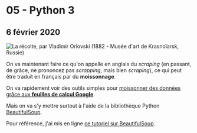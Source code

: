 # 05 - Python 3

## 6 février 2020

![La r&#xE9;colte, par Vladimir Orlovski \(1882 - Mus&#xE9;e d&apos;art de Krasno&#xEF;arsk, Russie\)](../.gitbook/assets/recolte_vladimir_orlovski_1882.jpg)

On va maintenant faire ce qu'on appelle en anglais du _scraping_ \(en passant, de grâce, ne prononcez pas _scrapping_, mais bien _scraping_\), ce qui peut être traduit en français par du **moissonnage**.

On va rapidement voir des outils simples pour [moissonner des données grâce aux **feuilles de calcul Google**](http://bit.ly/scraping2018-1).

Mais on va s'y mettre surtout à l'aide de la bibliothèque Python [BeautifulSoup](https://www.crummy.com/software/BeautifulSoup/bs4/doc/).

Pour référence, j'ai mis en ligne [ce tutoriel sur BeautifulSoup](http://bit.ly/jhroybs4).

